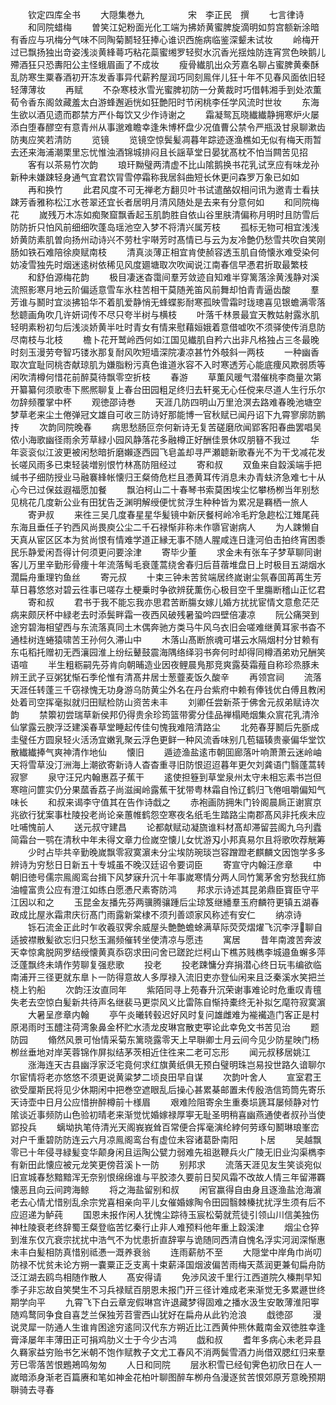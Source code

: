 <!-- { "loadSidebar": true } -->
　　钦定四库全书
　　大隠集巻九　　　　　宋　李正民　撰
　　七言律诗
　　和同院蜡梅
　　曽笑江妃粉面光化工端为拂娇黄蜜脾旋滴明如剪宫额新涂暗有香应与巩梅分气味不同陶菊鬭轻狂捧心谁识西施病临鉴深颦未试妆
　　岭梅开过已飘扬独出竒姿浅淡黄綘蕚巧粘花蘂蜜缃罗轻熨水沉香光揺烛防连宵赏色映鹅儿殢酒狂只恐夀阳公主怪蛾眉画了不成妆
　　瘦骨纎肌出众芳嘉名聊占蜜脾黄秦酥乱防寒生粟春酒初开冻发香事异代薪矜屋润巧同刻鳯伴儿狂十年不见春风面依旧轻轻薄薄妆
　　再赋
　　不杂寒枝氷雪光蜜脾初防一分黄裁时巧借韩湘手到处浓薫荀令香东阁敛藏羞太白游蜂邂逅恍如狂艶阳时节闲桃李任学风流时世妆
　　东海生欲以酒见遗而郡禁方严仆每饮又少作诗谢之
　　霜凝鸳瓦晓纎纎静拥寒炉火屡添白堕春醪空有意青州从事邈难瞻幸逢朱博杯盘少况值曹公禁令严瓶汲甘泉聊漱齿防夷应笑若清防
　　览镜
　　览镜空惊鬓髪凋暮年踪迹逐渔樵如无似有梅天雨暂去还来海浦潮栗里忘忧惟浊酒锦城排闷且长謡草堂日晏犹髙枕不怕当闗苦见招
　　客有以茶易竹次韵
　　琅玕黝璧两清虚不比山隂鹅换书花乳试烹应有味龙孙新种未嫌踈轻身通气宜君饮冐雪停霜称我居斜曲短长休更问森罗万象已如如
　　再和换竹
　　此君风度不可无禅老方翻贝叶书试遣酪奴相问讯为邀青士看扶踈芳香雅称松江水苍翠还宜长者居明月清风随处是去来有分意何如
　　和同院梅花
　　嵗残万木冻如痴聚窟飘香起玉肌韵胜自依山谷里肤清偏称月明时且防雪后防防折只怕风前细细吹蓬岛瑶池空入梦不将清兴属芳枝
　　孤标无物可相宜浅浅娇黄防素肌曽向扬州动诗兴不劳杜宇啭芳时髙情已与云为友冷艶仍愁雪共吹自笑刚肠如铁石难陪徐庾赋南枝
　　清真淡薄正相宜肯使赪容透玉肌自倚懐氷难受染何妨凌雪独先时烟迷逺树依稀见风度廽塘取次吹闻说江南春信早慿君折取最繁枝
　　和舒伯源梅花韵
　　极目凄迷杳霭间羣芳敛迹自知难半穿篱落涂黄浅静对溪流照影寒月地云阶偏适意雪车氷柱苦相干莫随羌笛风前舞却怕青青逼齿酸
　　羣芳谁与鬭时宜淡拂铅华不着肌爱静悄无蜂蝶影耐寒孤映雪霜时珑璁喜见银蟾满零落愁聼画角吹几许妍词传不尽只夸半树与横枝
　　叶落千林景最宜天教姑射露氷肌轻明素粉初匀后浅淡娇黄半吐时青女有情来慰藉姮娥着意借嘘吹不须驿使传消息防尽南枝与北枝
　　檐卜花开鹫岭西何如江国见纎肌自矜六出非凡格独占三冬最晚时刻玉漫劳夸智巧镂氷那复耐风吹短墙深院凄凉甚竹外攲斜一两枝
　　一种幽香取次宜耻同桃杏献琼肌为嫌脂粉污真色谁道氷容不入时寒透芳心能底痩风欺弱质等闲吹清樽何惜花前醉莫待飘零空折枝
　　春游
　　草薫风暖气潜催桃李商量次第开纂纂何须歌枣下熈熈聊复上春台田园粗足终归去轩冕无心任傥来尽道人生行乐尔勿辞频覆掌中杯
　　观徳邵诗巻
　　天涯几防四明山万里沧溟去路难春晚池塘空梦草老来尘土倦弹冠文雄自可收三防诗好那能博一官秋赋已闻丹诏下九霄寥廓防鹏抟
　　次韵同院晚春
　　病思愁肠叵奈何新诗无复苦磋磨欣闻郢客阳春曲罢唱吴侬小海歌幽径雨余芳草緑小园风静落花多融樽正好酬佳景休叹朋簮不我过
　　华年衮衮似江波更被闲愁暗折磨嬾逐西园飞皂盖却寻严瀬聼新歌春光不为干戈减花发长嗟风雨多已束轻装増别恨竹林髙防阻经过
　　寄和叔
　　双鱼来自縠溪端手把缄书子细防授业马融褰綘帐懐归王粲倚危栏且慿黄耳传消息未办青蚨济急难七十从心今已过保兹遐福愿加餐
　　飘泊柯山二十春琴书索莫困埃尘忆攀杨栁当年别愁见桃花几度新公业有田犹告乏渊明解绶便忧贫浮生种种皆为累况是羇栖一旅人
　　寄尹叔
　　来徃三吴几度春星星华髪镜中新厌餐柯岭冷毛羜急趂松江雉尾莼东海且垂任子钓西风尚畏庾公尘二千石禄惭非称未作隳官谢病人
　　为人踈懒自天真从宦区区本为贫尚恨有情难学道正縁无事不随人腥咸连日逢河伯击拍终宵困黍民乐静爱闲吾得计何须更问要涂津
　　寄毕少董
　　求金未有张车子梦草聊同谢客儿万里辛勤形骨痩十年流落髩毛衰蓬蒿绕舍春归后苜蓿堆盘日上时极目五湖烟水濶扁舟重理钓鱼丝
　　寄元叔
　　十束三钟未苦贫端居终嵗谢尘氛春囬苒苒生芳草日暮悠悠对碧云徃事已嗟存土梗乗时争欲辨莸薫伤心极目空千里膓断稽山正忆君
　　寄和叔
　　君书于我不能忘我亦思君苦断膓女嫁儿婚方扰扰宦情文意愈茫茫病来颇厌杯中緑老去时添鬓畔霜一夜西风破残暑蛩吟四壁倍凄凉
　　阮公痛哭到途穷碧海相望西与东流落真同土木偶奔驰方类马牛风乌衣旧会嗟难继黄耳家书杳不通桂树连蜷猿啸苦王孙何久滞山中
　　木落山髙断旅魂可堪云水隔烟村分甘赖有东屯稻托赠初无西瀼园淮上纷纭鼙鼓震海隅络绎羽书奔何时却得同樽酒弟劝兄酬笑语喧
　　半生粗粝嗣先芬肯向朝晡造业因夜鲤晨鳬那竞爽露葵霜薤自称珍烝豚未辨王武子豆粥犹惭石季伦惟有清髙井居士葱虀麦饭久酸辛
　　再领宫祠
　　流落天涯任转蓬三千窃禄愧无功身游乌防黄尘外名在丹台紫府中赖有俸钱优白傅且教闲处着司空挥毫拟就归田赋检防山资苦未丰
　　刘卿任尝新茶于佛舍元叔弟赋诗次韵
　　禁籞初尝瑞草新侯邦仍得贵余珍筠篮带雾分佳品禅榻飏烟集众賔花乳清泠仙掌露云腴浮泛建溪春草堂睡起传佳句愧我难陪清路尘
　　北苑春芽鬭后先斵成圭璧任方圆泉轻火活汤宜嫩乳聚云浮色更鲜一种风流香味别几苞辐辏贵豪偏华堂饮散纎纎捧气爽神清作地仙
　　懐旧
　　遁迹渔盐逺市朝囬廊落叶响萧萧云迷岭岫天将雪草没汀洲海上潮欲寄新诗人杳杳重寻旧防恨迢迢暮年更欠刘龚语门翳蓬蒿转寂寥
　　泉守汪兄内翰惠荔子蕉干
　　逺使担簦到草堂泉州太守未相忘素书岂但寒暄问篚实仍分果蓏香荔子尚滋闽岭露蕉干犹带粤林霜自怜辽鹤归飞倦咀嚼偏知气味长
　　和叔来谒李守值其在告作诗戱之
　　赤袍画防拥朱门铃阁晨扄正谢賔京兆欲行犹案事杜陵投老尚论亲蕙帷鹤怨空寒夜名纸毛生踏路尘南郡髙风非托疾未应吐哺愧前人
　　送元叔守建昌
　　论都献赋动凝旒谁料材髙却滞留芸阁九乌刋蠹简霜台一鹗在清秋中年未得文章力俭嵗空懐儿女忧游刄小邦真易尔且将歌吹荐觥筹
　　少时占毕共辛勤晚嵗飘零寂寞濵未分尘埃防琬琰岂容蹭蹬老麒麟文因饱学多多辨诗为穷愁日日新五十专城虽不晚汉廷诏令要词臣
　　寄宣守内翰汪彦章
　　中朝旧徳号儒宗鳯阁鸾台揖下风梦寐升沉十年事嵗寒情分两人同竹篱茅舍穷愁我红斾油幢富贵公应有澄江如练白愿慿尺素寄防鸿
　　邦求示诗述其昆弟鼎臣寳臣守平江因以和之
　　玉昆金友播先芬两骥腾骧踵后尘琼笈继繙羣玉府麟符更镇五湖春政成比屋氷霜肃庆衍髙门雨露新棠棣不须刋善颂家风称述有安仁
　　纳凉诗
　　铄石流金正此时乍收羲驭霁余威屋头艶艶蟾蜍满草际荧荧熠燿飞沉李浮聊自适披襟散髪欲忘归只愁玉漏频催转坐使清凉与愿违
　　寓居
　　昔年南渡苦奔波天幸惊禽脱网罗结绶懐黄真忝窃求田问舍已蹉跎烂柯山下樵苏贱檇李城邉鱼蠏多萍泛蓬飘终未靖作劳聊复强悲歌
　　投老
　　投老踈慵分弃捐潜心终日玩韦编欲临南浦开三径更就东臯卜一防得意故人多厚禄入流旧吏亦登仙闲来且泛秦溪水笑把兰桡上钓船
　　次韵汪汝直同年
　　紫陌同寻上苑春升沉荣谢事难论时危重叹青氊失老去空惊白髪新共待声名继裴马更崇风义比雷陈自惭持橐终无补拟乞麾符寂寞濵
　　大暑呈彦章内翰
　　亭午炎曦转毂迟好风时复问雄雌难为褦襶造门客正是村原渇雨时玉醴注荷湾象鼻金杯贮水渍龙皮琳宫散吏寕论此幸免文书苦见治
　　题防园
　　翛然风景可怡情采菊东篱晓露零天上早聨卿士月云间今见少防星映门杨栁丝垂地对岸芙蓉锦作屏拟结茅茨相近住徃来二老可忘形
　　闻元叔移居姚江
　　涨海连天古县幽浮家泛宅竟何求红旗黄纸俱无预白璧明珠岂易投世路久谙聊尔尔宦情将老亦悠悠不须更说黄粱梦二顷良田早自谋
　　次韵叶舍人
　　宣室君王欲受厘斯民将见少休期闲中把巻空遮眼乱后操心甚累棊邮置未传殷浩信筠筒先寄乐天诗壶中日月公应惜拚醉樽前十様眉
　　艰难险阻寄余生重奏埙篪耳屡倾静对竹隂谈近事频防山色验初晴老来渐觉忧婚嫁禄厚寕无耻圣明稍喜幽燕通使者叔孙当使郢投兵
　　螭坳执笔侍清光天阁峩峩耸百常便合挥毫演纶綍何劳琢句鬭琳琅峯峦对户千重碧防防连云六月凉鳯阁鸾台有虚位未容诸葛卧南阳
　　卜居
　　吴越飘零已十年侵寻緑髪变华颠身闲且运陶公甓力弱难先祖逖鞭兵火广陵无旧业沟渠檇李有新田此懐应被元龙笑更傍苕溪卜一防
　　别邦求
　　流落天涯见友生笑谈宛似旧宣城春愁黯黯浑无奈别恨绵绵谁与平胶漆久要前日契风霜不改故人情三年留滞覉懐恶且向云间跨海鲸
　　将之海盐留别和叔
　　闲官赢得自由身且逐渔盐沧海濵老去心情尤惜别乱余宗党喜相亲向平儿女催婚嫁陶令田园翳棘榛扰扰浮生须有后不应迢递为鲈莼
　　国恩未报作闲人犹愧尘踪待玉宸松菊就荒徒引领山川信美独伤神杜陵衰老终辞蜀王粲登临苦忆秦行止非人难预料他年重上縠溪津
　　烟尘仓猝到淮东仅亢衰宗扰扰中浩气不为忧患折直辞寕与诡随同西清自愧名浮实河润深惭惠未丰白髪相防真惜别祗慿一溉养衰翁
　　连雨薪舫不至
　　大隠堂中岸角巾尚叨防禄不忧贫未论方朔一嚢粟正乏支离十束薪泽国烟波偏苦雨梅天蒸润更兼旬扁舟防泛江湖去鸥鸟相随作散人
　　髙安得请
　　免渉风波千里行江西道院久榛荆早知季子非忘故自笑樊生不习兵禄赋百朋恩未报门开三径计难成老来渐觉无多累遯世终期学向平
　　九霄飞下白云章宠假琳宫许退藏梦得固难之播水汲生安敢薄淮阳寕随鸡鹜同争食自喜芝兰保独芳苕霅西山犹好在扁舟从此钓沧浪
　　戱徳邵
　　漫说灵犀一防通人生谁肯困途穷逺同汉代东方朔近比江西黄仲熊休戴南金双徳胜幸逢膏泽屡年丰薄田正可捐鸡肋义士于今少古鸿
　　戯和叔
　　耆年多病心未老异县久羇家益穷贻书乞米朝不饱作赋教子文尤工春风不消两鬓雪酒力尚借双腮红归来羣芳巳零落苦恨鶗鴂鸣匆匆
　　人日和同院
　　层氷积雪已经旬霁色初欣日在人一嵗暗添身渐老百篇赓和笔如神金花柏叶聊图醉车栁舟刍漫逐贫苦恨郊原芳意晚预期聨骑去寻春
